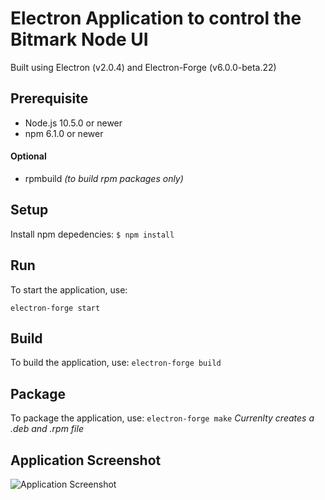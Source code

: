 # Electron Application to control the Bitmark Node UI

Built using Electron (v2.0.4) and Electron-Forge (v6.0.0-beta.22)

## Prerequisite
* Node.js 10.5.0 or newer
* npm 6.1.0 or newer

#### Optional
* rpmbuild _(to build rpm packages only)_

## Setup
Install npm depedencies:
```$ npm install ```

## Run
To start the application, use:

```electron-forge start```

## Build
To build the application, use:
```electron-forge build```

## Package
To package the application, use:
```electron-forge make```
_Currenlty creates a .deb and .rpm file_

## Application Screenshot
![Application Screenshot](screenshot.png)